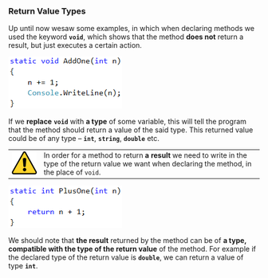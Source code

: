 ### Return Value Types

Up until now wesaw some examples, in which when declaring methods we used the keyword **`void`**, which shows that the method **does not** return a result, but just executes a certain action.

![](/assets/chapter-10-images/10.Return-types-01.png)

If we **replace** **`void`** with **a type** of some variable, this will tell the program that the method should return a value of the said type. This returned value could be of any type – **`int`**, **`string`**, **`double`** etc. 

<table><tr><td><img src="/assets/alert-icon.png" style="max-width:50px" />
</td><td>In order for a method to return <strong>a result</strong> we need to write in the type of the return value we want when declaring the method, in the place of <code>void</code>.</td></tr>
</table>

![](/assets/chapter-10-images/10.Return-types-02.png)

We should note that **the result** returned by the method can be of **a type, compatible with the type of the return value** of the method. For example if the declared type of the return value is **`double`**, we can return a value of type **`int`**.
